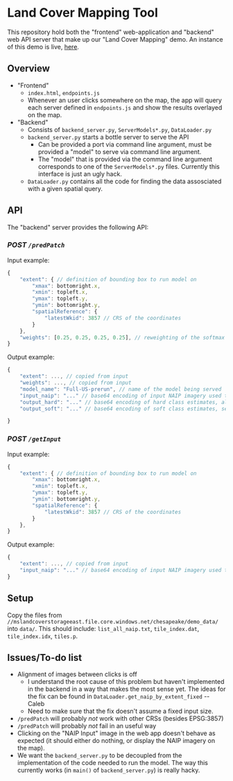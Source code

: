 # Land Cover Mapping Tool


This repository hold both the "frontend" web-application and "backend" web API server that make up our "Land Cover Mapping" demo. An instance of this demo is live, [here](http://msrcalebubuntu.eastus.cloudapp.azure.com:4040/).


## Overview

- "Frontend"
  - `index.html`, `endpoints.js`
  - Whenever an user clicks somewhere on the map, the app will query each server defined in `endpoints.js` and show the results overlayed on the map.
- "Backend"
  - Consists of `backend_server.py`, `ServerModels*.py`, `DataLoader.py`
  - `backend_server.py` starts a bottle server to serve the API
    - Can be provided a port via command line argument, must be provided a "model" to serve via command line argument.
    - The "model" that is provided via the command line argument corresponds to one of the `ServerModels*.py` files. Currently this interface is just an ugly hack.
  - `DataLoader.py` contains all the code for finding the data assosciated with a given spatial query.


## API

The "backend" server provides the following API:

### *POST `/predPatch`*

Input example:
```js
{
    "extent": { // definition of bounding box to run model on
        "xmax": bottomright.x,
        "xmin": topleft.x,
        "ymax": topleft.y,
        "ymin": bottomright.y,
        "spatialReference": {
            "latestWkid": 3857 // CRS of the coordinates
        }
    },
    "weights": [0.25, 0.25, 0.25, 0.25], // reweighting of the softmax outputs, there should be one number (per class)
}
```

Output example:
```js
{
    "extent": ..., // copied from input
    "weights": ..., // copied from input
    "model_name": "Full-US-prerun", // name of the model being served
    "input_naip": "..." // base64 encoding of input NAIP imagery used to generate the model output, as PNG
    "output_hard": "..." // base64 encoding of hard class estimates, also as PNG
    "output_soft": "..." // base64 encoding of soft class estimates, see `utils.class_prediction_to_img()` for how image is generated

}
```

### *POST `/getInput`*

Input example:
```js
{
    "extent": { // definition of bounding box to run model on
        "xmax": bottomright.x,
        "xmin": topleft.x,
        "ymax": topleft.y,
        "ymin": bottomright.y,
        "spatialReference": {
            "latestWkid": 3857 // CRS of the coordinates
        }
    },
}
```

Output example:
```js
{
    "extent": ..., // copied from input
    "input_naip": "..." // base64 encoding of input NAIP imagery used to generate the model output, as PNG
}
```


## Setup

Copy the files from `//mslandcoverstorageeast.file.core.windows.net/chesapeake/demo_data/` into `data/`. This should include: `list_all_naip.txt`, `tile_index.dat`, `tile_index.idx`, `tiles.p`.


## Issues/To-do list
 
- Alignment of images between clicks is off
  - I understand the root cause of this problem but haven't implemented in the backend in a way that makes the most sense yet. The ideas for the fix can be found in `DataLoader.get_naip_by_extent_fixed` -- Caleb
  - Need to make sure that the fix doesn't assume a fixed input size.
- `/predPatch` will probably _not_ work with other CRSs (besides EPSG:3857)
- `/predPatch` will probably _not_ fail in an useful way
- Clicking on the "NAIP Input" image in the web app doesn't behave as expected (it should either do nothing, or display the NAIP imagery on the map).
- We want the `backend_server.py` to be decoupled from the implementation of the code needed to run the model. The way this currently works (in `main()` of `backend_server.py`) is really hacky.

